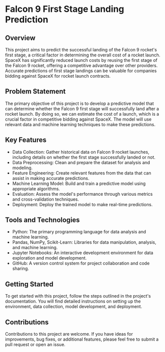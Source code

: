 # Falcon 9 First Stage Landing Prediction

## Overview

This project aims to predict the successful landing of the Falcon 9 rocket's first stage, a critical factor in determining the overall cost of a rocket launch. SpaceX has significantly reduced launch costs by reusing the first stage of the Falcon 9 rocket, offering a competitive advantage over other providers. Accurate predictions of first stage landings can be valuable for companies bidding against SpaceX for rocket launch contracts.

## Problem Statement

The primary objective of this project is to develop a predictive model that can determine whether the Falcon 9 first stage will successfully land after a rocket launch. By doing so, we can estimate the cost of a launch, which is a crucial factor in competitive bidding against SpaceX. The model will use relevant data and machine learning techniques to make these predictions.

## Key Features

- Data Collection: Gather historical data on Falcon 9 rocket launches, including details on whether the first stage successfully landed or not.
- Data Preprocessing: Clean and prepare the dataset for analysis and modeling.
- Feature Engineering: Create relevant features from the data that can assist in making accurate predictions.
- Machine Learning Model: Build and train a predictive model using appropriate algorithms.
- Evaluation: Assess the model's performance through various metrics and cross-validation techniques.
- Deployment: Deploy the trained model to make real-time predictions.

## Tools and Technologies

- Python: The primary programming language for data analysis and machine learning.
- Pandas, NumPy, Scikit-Learn: Libraries for data manipulation, analysis, and machine learning.
- Jupyter Notebooks: An interactive development environment for data exploration and model development.
- GitHub: A version control system for project collaboration and code sharing.

## Getting Started

To get started with this project, follow the steps outlined in the project's documentation. You will find detailed instructions on setting up the environment, data collection, model development, and deployment.

## Contributions

Contributions to this project are welcome. If you have ideas for improvements, bug fixes, or additional features, please feel free to submit a pull request or open an issue.

